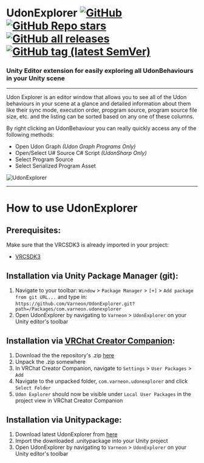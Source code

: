 <div>

# UdonExplorer [![GitHub](https://img.shields.io/github/license/Varneon/UdonExplorer?color=blue&label=License&style=flat)](https://github.com/Varneon/UdonExplorer/blob/main/LICENSE) [![GitHub Repo stars](https://img.shields.io/github/stars/Varneon/UdonExplorer?style=flat&label=Stars)](https://github.com/Varneon/UdonExplorer/stargazers) [![GitHub all releases](https://img.shields.io/github/downloads/Varneon/UdonExplorer/total?color=blue&label=Downloads&style=flat)](https://github.com/Varneon/UdonExplorer/releases) [![GitHub tag (latest SemVer)](https://img.shields.io/github/v/tag/Varneon/UdonExplorer?color=blue&label=Release&sort=semver&style=flat)](https://github.com/Varneon/UdonExplorer/releases/latest)

</div>

### Unity Editor extension for easily exploring all UdonBehaviours in your Unity scene

---

Udon Explorer is an editor window that allows you to see all of the Udon behaviours in your scene at a glance and detailed information about them like their sync mode, execution order, propgram source, program source file size, etc. and the listing can be sorted based on any one of these columns.

By right clicking an UdonBehaviour you can really quickly access any of the following methods:
* Open Udon Graph *(Udon Graph Programs Only)*
* Open/Select U# Source C# Script *(UdonSharp Only)*
* Select Program Source
* Select Serialized Program Asset

![UdonExplorer](https://user-images.githubusercontent.com/26690821/162178484-05b12fdd-6c5e-4e3c-acbd-7e0b740584da.png)


---

# How to use UdonExplorer
## Prerequisites:
Make sure that the VRCSDK3 is already imported in your project:
* [VRCSDK3](https://vrchat.com/download/sdk3-worlds)

## Installation via Unity Package Manager (git):
1. Navigate to your toolbar: `Window` > `Package Manager` > `[+]` > `Add package from git URL...` and type in: `https://github.com/Varneon/UdonExplorer.git?path=/Packages/com.varneon.udonexplorer`
2. Open UdonExplorer by navigating to `Varneon` > `UdonExplorer` on your Unity editor's toolbar

## Installation via [VRChat Creator Companion](https://vcc.docs.vrchat.com/):
1. Download the the repository's .zip [here](https://github.com/Varneon/UdonExplorer/archive/refs/heads/main.zip)
2. Unpack the .zip somewhere
3. In VRChat Creator Companion, navigate to `Settings` > `User Packages` > `Add`
4. Navigate to the unpacked folder, `com.varneon.udonexplorer` and click `Select Folder`
5. `Udon Explorer` should now be visible under `Local User Packages` in the project view in VRChat Creator Companion

## Installation via Unitypackage:
1. Download latest UdonExplorer from [here](https://github.com/Varneon/UdonExplorer/releases/latest)
2. Import the downloaded .unitypackage into your Unity project
3. Open UdonExplorer by navigating to `Varneon` > `UdonExplorer` on your Unity editor's toolbar
